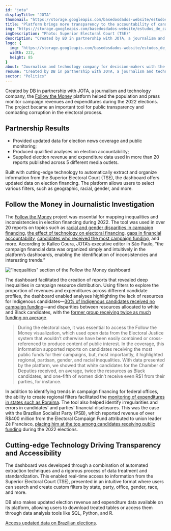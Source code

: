 ```yaml
---
id: "jota"
displayTitle: "JOTA"
thumbnail: "https://storage.googleapis.com/basedosdados-website/estudos_de_caso/thumbnails/thumbnail_estudo_de_caso_jota.png"
title: "Platform brings more transparency to the accountability of candidates and parties in the 2022 Elections"
img: "https://storage.googleapis.com/basedosdados-website/estudos_de_caso/imagens/estudo_de_caso_jota.png"
imgDescription: "Photo: Superior Electoral Court (TSE)"
description: "Created by BD in partnership with JOTA, a journalism and technology company, the 'Follow the Money' platform helped the population and press monitor campaign financing during the 2022 elections. The project became an important tool for public transparency and combating corruption in the electoral process."
logo: {
  img: "https://storage.googleapis.com/basedosdados-website/estudos_de_caso/logos/jota.svg",
  width: 222,
  height: 85
}
about: "Journalism and technology company for decision-makers with the mission of making Brazilian institutions more transparent and predictable."
resume: "Created by DB in partnership with JOTA, a journalism and technology company, the 'Follow the Money' platform helped the population and press monitor campaign financing during the 2022 elections. The project became an important tool for public transparency and combating corruption in the electoral process."
sector: "Politics"
---
```


Created by DB in partnership with JOTA, a journalism and technology company, the [Follow the Money](https://sigaodinheiro.org/) platform helped the population and press monitor campaign revenues and expenditures during the 2022 elections. The project became an important tool for public transparency and combating corruption in the electoral process.

## Partnership Results

- Provided updated data for election news coverage and public monitoring;
- Produced qualified analyses on election accountability;
- Supplied election revenue and expenditure data used in more than 20 reports published across 5 different media outlets.

Built with cutting-edge technology to automatically extract and organize information from the Superior Electoral Court (TSE), the dashboard offers updated data on election financing. The platform allows users to select various filters, such as geographic, racial, gender, and more.

## Follow the Money in Journalistic Investigation

The [Follow the Money](https://sigaodinheiro.org/) project was essential for mapping inequalities and inconsistencies in election financing during 2022. The tool was used in over 20 reports on topics such as [racial and gender disparities in campaign financing](https://www.jota.info/eleicoes/candidatos-brancos-a-camara-tiveram-em-media-o-dobro-de-recursos-dos-pretos-05102022), [the effect of technology on electoral financing](https://www.jota.info/opiniao-e-analise/colunas/siga-o-dinheiro/o-efeito-da-tecnologia-sobre-o-financiamento-eleitoral-30082022), [gaps in financial accountability](https://www.jota.info/eleicoes/contas-de-campanha-mostravam-que-candidato-a-deputado-teria-recebido-r-400-milhoes-30082022), [candidates who received the most campaign funding](https://www.jota.info/eleicoes/quem-sao-os-candidatos-a-deputado-que-mais-receberam-recursos-de-campanha-10092022), and more. According to Kalleo Coura, JOTA’s executive editor in São Paulo, “the campaign financial data was organized simply and intuitively in the platform’s dashboards, enabling the identification of inconsistencies and interesting trends.”

![“Inequalities” section of the Follow the Money dashboard](https://storage.googleapis.com/basedosdados-website/estudos_de_caso/paineis/painel_siga_o_dinheiro.png)

The dashboard facilitated the creation of reports that revealed deep inequalities in campaign resource distribution. Using filters to explore the proportion of revenues and expenditures across different candidate profiles, the dashboard enabled analyses highlighting the lack of resources for Indigenous candidates—[30% of Indigenous candidates received no campaign funding](https://www.jota.info/eleicoes/30-das-candidatas-indigenas-a-camara-nao-receberam-recursos-para-campanha-30092022)—and disparities between resources allocated to white and Black candidates, with the [former group receiving twice as much funding on average](https://www.jota.info/eleicoes/candidatos-brancos-a-camara-tiveram-em-media-o-dobro-de-recursos-dos-pretos-05102022).

<Blockquote caption="Letícia Paiva, JOTA Reporter">
During the electoral race, it was essential to access the Follow the Money visualization, which used open data from the Electoral Justice system that wouldn’t otherwise have been easily combined or cross-referenced to produce content of public interest. In the coverage, this information supported reports on candidates receiving the most public funds for their campaigns, but, most importantly, it highlighted regional, partisan, gender, and racial inequalities. With data presented by the platform, we showed that white candidates for the Chamber of Deputies received, on average, twice the resources as Black candidates, and one-fifth of women didn’t receive even R$1 from their parties, for instance.
</Blockquote>

In addition to identifying trends in campaign financing for federal offices, the ability to create regional filters facilitated the [monitoring of expenditures in states such as Roraima](https://folhabv.com.br/noticia/ELEIcOES-2022/ELEIcOES-2022/Saiba-quem-recebeu-os-valores-mais-altos-para-fazer-campanha-em-RR/90559). The tool also helped identify irregularities and errors in candidates’ and parties’ financial disclosures. This was the case with the Brazilian Socialist Party (PSB), which reported revenue of over R$400 million from the Electoral Campaign Fund attributed to union leader Zé Francisco, [placing him at the top among candidates receiving public funding](https://www.jota.info/eleicoes/contas-de-campanha-mostravam-que-candidato-a-deputado-teria-recebido-r-400-milhoes-30082022) during the 2022 elections.

## Cutting-edge Technology Driving Transparency and Accessibility

The dashboard was developed through a combination of automated extraction techniques and a rigorous process of data treatment and standardization. This enabled real-time access to information from the Superior Electoral Court (TSE), presented in an intuitive format where users can search and create custom filters by state, party, office, gender, race, and more.

DB also makes updated election revenue and expenditure data available on its platform, allowing users to download treated tables or access them through data analysis tools like SQL, Python, and R.

[Access updated data on Brazilian elections](https://basedosdados.org/en/dataset/eef764df-bde8-4905-b115-6fc23b6ba9d6?table=2e204854-e453-4257-9fef-5e10f3ff1f56).
